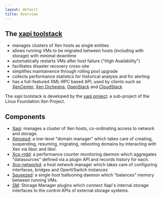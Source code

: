 ```yaml
---
layout: default
title: Overview
---
```


## The [xapi toolstack](http://www.xenproject.org/developers/teams/xapi.html)

- manages clusters of Xen hosts as single entities
- allows running VMs to be migrated between hosts (including with storage)
  with minimal downtime
- automatically restarts VMs after host failure ("High Availability")
- facilitates disaster recovery cross-site
- simplifies maintainence through rolling pool upgrade
- collects performance statistics for historical analysis and for alerting
- has a full-featured XML-RPC based API, used by clients such as
  [XenCenter](https://github.com/xenserver/xenadmin),
  [Xen Orchestra](https://xen-orchestra.com),
  [OpenStack](http://www.openstack.org)
  and [CloudStack](http://cloudstack.apache.org)

The xapi toolstack is developed by the
[xapi project](http://www.xenproject.org/developers/teams/xapi.html):
a sub-project of the Linux Foundation Xen Project.

## Components

- [Xapi](https://github.com/xapi-project/xen-api): manages a cluster
  of Xen hosts, co-ordinating access to network and storage.
- [Xenopsd](https://github.com/xapi-project/xenopsd): a low-level
  "domain manager" which takes care of creating, suspending, resuming, migrating,
  rebooting domains by interacting with Xen via libxc and libxl.
- [Xcp-rrdd](https://github.com/xapi-project/xcp-rrdd): a
  performance counter monitoring daemon which aggregates "datasources" defined
  via a plugin API and records history for each.
- [Xcp-networkd](https://github.com/xapi-project/xcp-networkd):
  a host network manager which takes care of configuring interfaces, bridges
  and OpenVSwitch instances
- [Squeezed](https://github.com/xapi-project/squeezed): a single
  host ballooning daemon which "balances" memory between running VMs.
- [SM](https://github.com/xapi-project/sm): Storage Manager
  plugins which connect Xapi's internal storage interfaces to the control
  APIs of external storage systems.
